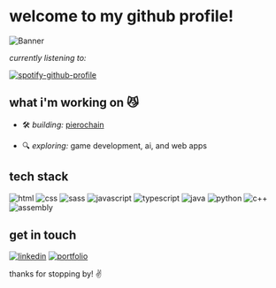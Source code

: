 # welcome to my github profile!

![Banner](https://user-images.githubusercontent.com/74038190/225813708-98b745f2-7d22-48cf-9150-083f1b00d6c9.gif)

*currently listening to:*


[![spotify-github-profile](https://spotify-github-profile.kittinanx.com/api/view?uid=07nbfx6lnumpy6njc9l51jyev&cover_image=true&theme=novatorem&show_offline=false&background_color=121212&interchange=true&bar_color=53b14f&bar_color_cover=false)](https://spotify-github-profile.kittinanx.com/api/view?uid=07nbfx6lnumpy6njc9l51jyev&redirect=true)

## what i'm working on 😼
- 🛠️ *building:* [pierochain](https://github.com/9iero/blockchain-java)

- 🔍 *exploring:* game development, ai, and web apps

## tech stack
![html](https://img.shields.io/badge/-html-3776AB?style=flat-square&logo=html5&logoColor=white)
![css](https://img.shields.io/badge/-css-3776AB?style=flat-square&logo=css3&logoColor=white)
![sass](https://img.shields.io/badge/-sass-3776AB?style=flat-square&logo=sass&logoColor=white)
![javascript](https://img.shields.io/badge/-javascript-F7DF1E?style=flat-square&logo=javascript&logoColor=black)
![typescript](https://img.shields.io/badge/-typescript-3178C6?style=flat-square&logo=typescript&logoColor=white)
![java](https://img.shields.io/badge/-java-007396?style=flat-square&logo=java&logoColor=white)
![python](https://img.shields.io/badge/-python-3776AB?style=flat-square&logo=python&logoColor=white)
![c++](https://img.shields.io/badge/-c++-00599C?style=flat-square&logo=c%2B%2B&logoColor=white)
![assembly](https://img.shields.io/badge/-assembly-7B6C7B?style=flat-square&logo=assemblyscript&logoColor=white)

## get in touch
[![linkedin](https://img.shields.io/badge/-linkedin-0077B5?style=flat-square&logo=linkedin&logoColor=white)](https://www.linkedin.com/in/pieroamendola/)
[![portfolio](https://img.shields.io/badge/-portfolio-ff6600?style=flat-square&logo=firefox&logoColor=white)](https://pieroamendola.netlify.app/)

thanks for stopping by! ✌️
